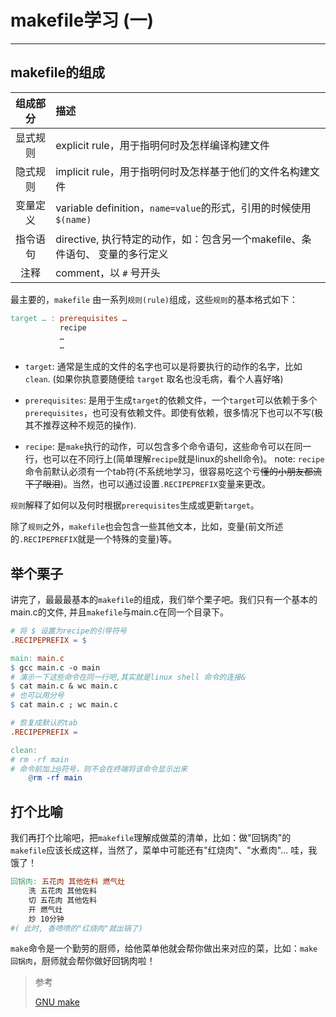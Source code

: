 # makefile学习 (一)

---

## makefile的组成

|组成部分|描述                |
|:---:  |:---                |
|显式规则|explicit rule，用于指明何时及怎样编译构建文件     |
|隐式规则|implicit rule，用于指明何时及怎样基于他们的文件名构建文件    |
|变量定义|variable definition，`name=value`的形式，引用的时候使用`$(name)`|
|指令语句|directive, 执行特定的动作，如：包含另一个makefile、条件语句、 变量的多行定义 |
|注释    |comment，以 `#` 号开头|

最主要的，`makefile` 由一系列`规则(rule)`组成，这些`规则`的基本格式如下：
```makefile
target … : prerequisites …
           recipe
           …
           …
```
+ `target`: 通常是生成的文件的名字也可以是将要执行的动作的名字，比如`clean`. (如果你执意要随便给 `target` 取名也没毛病，看个人喜好咯)

+ `prerequisites`: 是用于生成`target`的依赖文件，一个`target`可以依赖于多个`prerequisites`，也可没有依赖文件。即使有依赖，很多情况下也可以不写(极其不推荐这种不规范的操作).

+ `recipe`: 是`make`执行的动作，可以包含多个命令语句，这些命令可以在同一行，也可以在不同行上(简单理解`recipe`就是linux的shell命令)。 note: `recipe`命令前默认必须有一个tab符(不系统地学习，很容易吃这个亏~~懂的小朋友都流下了眼泪~~)。当然，也可以通过设置`.RECIPEPREFIX`变量来更改。

`规则`解释了如何以及何时根据`prerequisites`生成或更新`target`。


除了`规则`之外，`makefile`也会包含一些其他文本，比如，变量(前文所述的`.RECIPEPREFIX`就是一个特殊的变量)等。


## 举个栗子

讲完了，最最最基本的`makefile`的组成，我们举个栗子吧。我们只有一个基本的main.c的文件, 并且`makefile`与main.c在同一个目录下。
```makefile
# 将 $ 设置为recipe的引导符号
.RECIPEPREFIX = $

main: main.c
$ gcc main.c -o main
# 演示一下这些命令在同一行吧,其实就是linux shell 命令的连接&
$ cat main.c & wc main.c
# 也可以用分号
$ cat main.c ; wc main.c

# 恢复成默认的tab
.RECIPEPREFIX =

clean:
# rm -rf main
# 命令前加上@符号，则不会在终端将该命令显示出来
	@rm -rf main

```

## 打个比喻

我们再打个比喻吧，把`makefile`理解成做菜的清单，比如：做"回锅肉"的`makefile`应该长成这样，当然了，菜单中可能还有"红烧肉"、"水煮肉"... 哇，我饿了！
```makefile
回锅肉: 五花肉 其他佐料 燃气灶
    洗 五花肉 其他佐料
    切 五花肉 其他佐料
    开 燃气灶
    炒 10分钟
#( 此时, 香喷喷的"红烧肉"就出锅了)
```
`make`命令是一个勤劳的厨师，给他菜单他就会帮你做出来对应的菜，比如：`make 回锅肉`，厨师就会帮你做好回锅肉啦！

> 参考
>
> [GNU make](https://www.gnu.org/software/make/manual/make.html)
